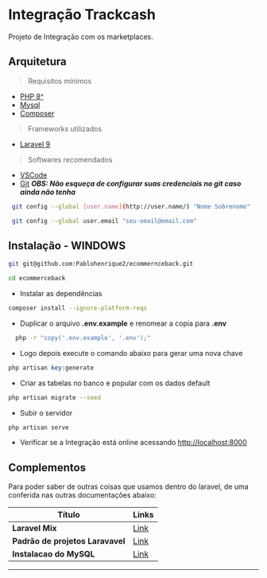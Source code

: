 # Integração Trackcash
Projeto de Integração com os marketplaces.

## Arquitetura 

> Requisitos mínimos
- [PHP 8^](https://www.php.net)
- [Mysql](https://www.mysql.com)
- [Composer](https://getcomposer.org)

> Frameworks utilizados
- [Laravel 9](https://laravel.com/docs/7.x)

> Softwares recomendados
- [VSCode](https://code.visualstudio.com)
- [Git](https://git-scm.com)
***OBS: Não esqueça de configurar suas credenciais no git caso ainda não tenha***
 ```bash
  git config --global [user.name](http://user.name/) "Nome Sobrenome"
```
    
```bash
 git config --global user.email "seu-email@email.com"
```

## Instalação - WINDOWS

```sh
git git@github.com:Pablohenrique2/ecommernceback.git
```

```sh
cd ecommerceback
```

- Instalar as dependências

```sh
composer install --ignore-platform-reqs
```

- Duplicar o arquivo **.env.example** e renomear a copia para **.env**

```sh
  php -r "copy('.env.example', '.env');"
```
- Logo depois execute o comando abaixo para gerar uma nova chave
```PHP
php artisan key:generate
```
- Criar as tabelas no banco e popular com os dados default

```sh
php artisan migrate --seed
```

- Subir o servidor

```sh
php artisan serve
```

- Verificar se a Integração está online acessando [http://localhost:8000](http://localhost:8000)

## Complementos

Para poder saber de outras coisas que usamos dentro do laravel, de uma conferida nas outras documentações abaixo:


| Título  |  Links  |
|---|---|
| **Laravel Mix** | [Link](https://www.notion.so/Laravel-Mix-7cb7ebed452f48ba9dee326d3a2d93b0) |
| **Padrão de projetos Laravavel** | [Link](https://www.notion.so/Padr-o-de-projetos-laravel-9dbeafb26f7b4af29ba9d55998947715) |
| **Instalacao do MySQL** | [Link](https://www.notion.so/Instala-o-do-Mysql-PT-BR-5057da117fed457abedf018c35770d27) |

---
